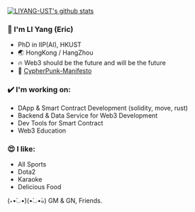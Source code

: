 [![LIYANG-UST's github stats](https://github-readme-stats.vercel.app/api?username=LIYANG-UST)](https://github.com/anuraghazra/github-readme-stats)
<br>



### 🫥 I'm LI Yang (Eric) 

- PhD in IIP(AI), HKUST
- 🌏 HongKong / HangZhou
- 🔥 Web3 should be the future and will be the future
- 🌱 [CypherPunk-Manifesto](https://github.com/LIYANG-UST/CypherPunk-Manifesto)


### ✔️ I'm working on:
- DApp & Smart Contract Development (solidity, move, rust)
- Backend & Data Service for Web3 Development
- Dev Tools for Smart Contract
- Web3 Education

### 😍 I like:
- All Sports
- Dota2
- Karaoke
- Delicious Food

(⋆•́◡•̀)(•́◡•̀๑) GM & GN, Friends.
